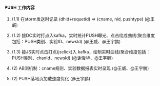 #### PUSH 工作内容

1. (1.1) 在storm发送时记录 (dhid+requetid) => (cname, nid, pushtype) (@王威)
2. (1.2) 接DC实时打点入kafka，实时统计PUSH曝光、点击绘成曲线(聚合维度包括：PUSH类别、实验ID、newsId) (@王威、@王宇鹏)
3. (1.3) 接JS实时点击打点(jsclick)入 kafka，绘制实时曲线(聚合维度包括：PUSH类别、chanId、newsId) (@谢俊华、@王宇鹏)
4. (2) AB测机制：cname规则、实验数据报表实时呈现 (@王威、@王宇鹏)

5. (2) PUSH落地页加载速度优化 (@王宇鹏)

